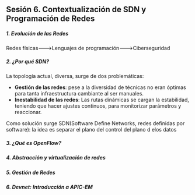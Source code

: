 
## Sesión 6. Contextualización de SDN y Programación de Redes

##### 1. Evolución de las Redes
Redes físicas--->Lenguajes de programación--->Ciberseguridad

##### 2. ¿Por qué SDN?
La topología actual, diversa, surge de dos problemáticas:
  - **Gestión de las redes**: pese a la diversidad de técnicas no eran óptimas para tanta infraestructura cambiante al ser manuales.
  - **Inestabilidad de las redes**: Las rutas dinámicas se cargan la estabilidad, teniendo que hacer ajustes continuos, para monitorizar parámetros y reaccionar.

Como solución surge SDN(Software Define Networks, redes definidas por software): la idea es separar el plano del control del plano d elos datos

##### 3. ¿Qué es OpenFlow?
##### 4. Abstracción y virtualización de redes
##### 5. Gestión de Redes
##### 6. Devnet: Introducción a APIC-EM

